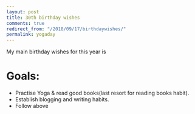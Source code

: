 ```yaml
---
layout: post
title: 30th birthday wishes
comments: true
redirect_from: "/2018/09/17/birthdaywishes/"
permalink: yogaday
---
```


My main birthday wishes for this year is


# Goals:

- Practise Yoga & read good books(last resort for reading books habit).
- Establish blogging and writing habits.
- Follow above

 
